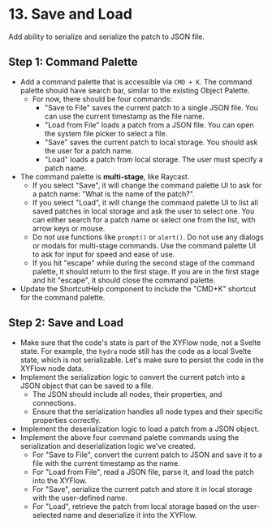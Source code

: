 # 13. Save and Load

Add ability to serialize and serialize the patch to JSON file.

## Step 1: Command Palette

- Add a command palette that is accessible via `CMD + K`. The command palette should have search bar, similar to the existing Object Palette.
  - For now, there should be four commands:
    - "Save to File" saves the current patch to a single JSON file. You can use the current timestamp as the file name.
    - "Load from File" loads a patch from a JSON file. You can open the system file picker to select a file.
    - "Save" saves the current patch to local storage. You should ask the user for a patch name.
    - "Load" loads a patch from local storage. The user must specify a patch name.
- The command palette is **multi-stage**, like Raycast.
  - If you select "Save", it will change the command palette UI to ask for a patch name: "What is the name of the patch?".
  - If you select "Load", it will change the command palette UI to list all saved patches in local storage and ask the user to select one. You can either search for a patch name or select one from the list, with arrow keys or mouse.
  - Do not use functions like `prompt()` or `alert()`. Do not use any dialogs or modals for multi-stage commands. Use the command palette UI to ask for input for speed and ease of use.
  - If you hit "escape" while during the second stage of the command palette, it should return to the first stage. If you are in the first stage and hit "escape", it should close the command palette.
- Update the ShortcutHelp component to include the "CMD+K" shortcut for the command palette.

## Step 2: Save and Load

- Make sure that the code's state is part of the XYFlow node, not a Svelte state. For example, the `hydra` node still has the code as a local Svelte state, which is not serializable. Let's make sure to persist the code in the XYFlow node data.
- Implement the serialization logic to convert the current patch into a JSON object that can be saved to a file.
  - The JSON should include all nodes, their properties, and connections.
  - Ensure that the serialization handles all node types and their specific properties correctly.
- Implement the deserialization logic to load a patch from a JSON object.
- Implement the above four command palette commands using the serialization and deserialization logic we've created.
  - For "Save to File", convert the current patch to JSON and save it to a file with the current timestamp as the name.
  - For "Load from File", read a JSON file, parse it, and load the patch into the XYFlow.
  - For "Save", serialize the current patch and store it in local storage with the user-defined name.
  - For "Load", retrieve the patch from local storage based on the user-selected name and deserialize it into the XYFlow.
